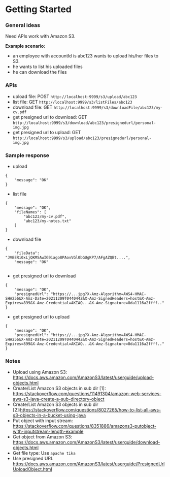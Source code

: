 # Getting Started

### General ideas

Need APIs work with Amazon S3. 

**Example scenario:** 

- an employee with accountId is abc123 wants to upload his/her files to S3.
- he wants to list his uploaded files
- he can download the files

### APIs

- upload file: POST `http://localhost:9999/s3/upload/abc123`
- list file: GET `http://localhost:9999/s3/listFiles/abc123`
- download file: GET `http://localhost:9999/s3/downloadFile/abc123/my-cv.pdf`
- get presigned url to download: GET `http://localhost:9999/s3/download/abc123/presignedurl/personal-img.jpg` 
- get presigned url to upload: GET `http://localhost:9999/s3/upload/abc123/presignedurl/personal-img.jpg`

### Sample response

- upload
```
{
    "message": "OK"
}
```
- list file
```
{
    "message": "OK",
    "fileNames": [
        "abc123/my-cv.pdf",
        "abc123/my-notes.txt"
    ]
}
```
- download file
```
{
    "fileData": "JVBERi0xLjQKMSAwIG9iago8PAovVGl0bGUgKP7/AFgAZQBt....",
    "message": "OK"
    
```

- get presigned url to download
```
{
    "message": "OK",
    "presignedUrl": "https://...jpg?X-Amz-Algorithm=AWS4-HMAC-SHA256&X-Amz-Date=20211209T044044Z&X-Amz-SignedHeaders=host&X-Amz-Expires=899&X-Amz-Credential=AKIAQ...&X-Amz-Signature=8da1116a2ffff.."
}
```
- get presigned url to upload
```
{
    "message": "OK",
    "presignedUrl": "https://...jpg?X-Amz-Algorithm=AWS4-HMAC-SHA256&X-Amz-Date=20211209T044044Z&X-Amz-SignedHeaders=host&X-Amz-Expires=899&X-Amz-Credential=AKIAQ...&X-Amz-Signature=8da1116a2ffff.."
}
```

### Notes

- Upload using Amazon S3: https://docs.aws.amazon.com/AmazonS3/latest/userguide/upload-objects.html
- Create/List Amazon S3 objects in sub dir [1]: https://stackoverflow.com/questions/11491304/amazon-web-services-aws-s3-java-create-a-sub-directory-object
- Create/List Amazon S3 objects in sub dir [2]:https://stackoverflow.com/questions/8027265/how-to-list-all-aws-s3-objects-in-a-bucket-using-java
- Put object with input stream: https://stackoverflow.com/questions/8351886/amazons3-putobject-with-inputstream-length-example
- Get object from Amazon S3: https://docs.aws.amazon.com/AmazonS3/latest/userguide/download-objects.html
- Get file type: Use `apache tika`
- Use presigned URL https://docs.aws.amazon.com/AmazonS3/latest/userguide/PresignedUrlUploadObject.html

